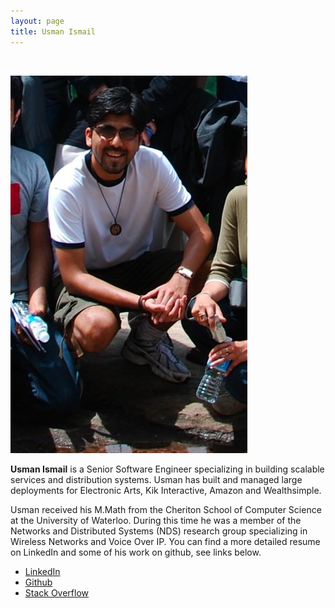 ```yaml
---
layout: page
title: Usman Ismail
---
```

&nbsp;
&nbsp;

<div class="my_pic">
    <img src="/assets/images/usmanprofile.jpg">
</div>


<div class="about_head">
    <p><b>Usman Ismail</b> is a Senior Software Engineer specializing in building scalable services and distribution systems. Usman has built and managed large deployments for Electronic Arts, Kik Interactive, Amazon and Wealthsimple.
    </p>
	<p>
    Usman received his M.Math from the Cheriton School of Computer Science at the University of Waterloo. During this time he was a member of the Networks and Distributed Systems (NDS) research group specializing in Wireless Networks and Voice Over IP. You can find a more detailed resume on LinkedIn and some of his work on github, see links below. </p>

</div>


* [LinkedIn](http://ca.linkedin.com/in/usmanismail)
* [Github](https://github.com/usmanismail)
* [Stack Overflow](http://stackoverflow.com/users/706727/usman-ismail)
